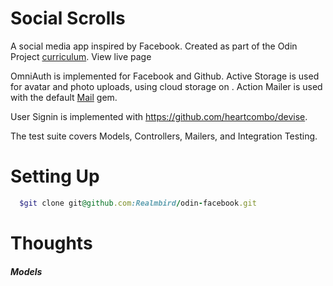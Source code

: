 # Social Scrolls

A social media app inspired by Facebook. Created as part of the Odin Project [curriculum](https://www.theodinproject.com/courses/ruby-on-rails/lessons/final-project). View live page

OmniAuth is implemented for Facebook and Github. Active Storage is used for avatar and photo uploads, using cloud storage on . Action Mailer is used with the default [Mail](https://github.com/mikel/mail) gem.

User Signin is implemented with https://github.com/heartcombo/devise.

The test suite covers Models, Controllers, Mailers, and Integration Testing.

# Setting Up
```ruby
  $git clone git@github.com:Realmbird/odin-facebook.git 
```
# Thoughts

##### Models

